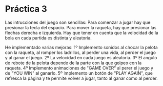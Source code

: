  # Práctica 3
 Las intrucciones del juego son sencillas: 
 Para comenzar a jugar hay que presionar la tecla del espacio.
 Para mover la raqueta, hay que presionar las flechas derecha e izquierda.
 Hay que tener en cuenta que la velocidad de la bola en cada partida es distinta y aleatoria.

 He implementado varias mejoras:
    1º Implemento sonidos al chocar la pelota con la raqueta, al romper los ladrillos, al perder una vida,
    al perder el juego y al ganar el juego.
    2º La velocidad en cada juego es aleatoria.
    3º El angulo de rebote de la pelota depende de la parte con la que golpeo con la raqueta.
    4º Implemento animaciones de "GAME OVER" al perer el juego y de "YOU WIN" al ganarlo.
    5º Implemento un botón de "PLAY AGAIN", que refresca la página y te permite volver a jugar,
    tanto al ganar como al perder.
    